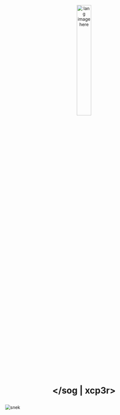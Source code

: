 <p align="center"><img width="30%" src="https://github.com/alansmathew/alansmathew/raw/master/lang.gif" alt="lang image here" /></p>

# <p align="center">  </sog | xcp3r> </p> 


![snek](https://raw.githubusercontent.com/tondrejk/tondrejk/main/contributions.svg)
